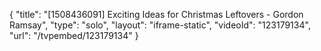 {
    "title": "[1508436091] Exciting Ideas for Christmas Leftovers - Gordon Ramsay",
    "type": "solo",
    "layout": "iframe-static",
    "videoId": "123179134",
    "url": "\/tvpembed\/123179134"
}